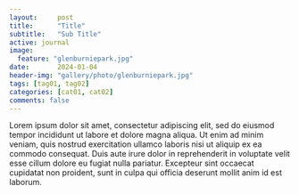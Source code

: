 ```yaml
---
layout:     post
title:      "Title"
subtitle:   "Sub Title"
active: journal
image:
  feature: "glenburniepark.jpg"
date:       2024-01-04
header-img: "gallery/photo/glenburniepark.jpg"
tags: [tag01, tag02]
categories: [cat01, cat02]
comments: false
---
```


Lorem ipsum dolor sit amet, consectetur adipiscing elit, sed do eiusmod tempor incididunt ut labore et dolore magna aliqua. Ut enim ad minim veniam, quis nostrud exercitation ullamco laboris nisi ut aliquip ex ea commodo consequat. Duis aute irure dolor in reprehenderit in voluptate velit esse cillum dolore eu fugiat nulla pariatur. Excepteur sint occaecat cupidatat non proident, sunt in culpa qui officia deserunt mollit anim id est laborum.
